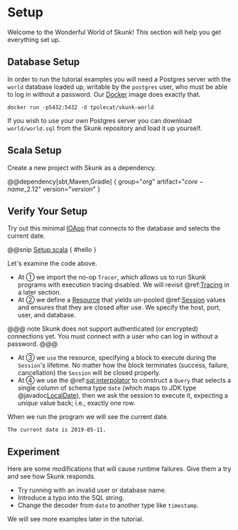 # Setup

Welcome to the Wonderful World of Skunk! This section will help you get everything set up.

## Database Setup

In order to run the tutorial examples you will need a Postgres server with the `world` database loaded up, writable by the `postgres` user, who must be able to log in without a password. Our [Docker](http://docker.com) image does exactly that.

```
docker run -p5432:5432 -d tpolecat/skunk-world
```

If you wish to use your own Postgres server you can download `world/world.sql` from the Skunk repository and load it up yourself.

## Scala Setup

Create a new project with Skunk as a dependency.

@@dependency[sbt,Maven,Gradle] {
  group="$org$"
  artifact="$core-name$_2.12"
  version="$version$"
}

## Verify Your Setup

Try out this minimal [IOApp](https://typelevel.org/cats-effect/datatypes/ioapp.html) that connects to the database and selects the current date.

@@snip [Setup.scala](/modules/docs/src/main/scala/tutorial/Setup.scala) { #hello }

Let's examine the code above.

- At ① we import the no-op `Tracer`, which allows us to run Skunk programs with execution tracing disabled. We will revisit @ref:[Tracing](Tracing.md) in a later section.
- At ② we define a [Resource](https://typelevel.org/cats-effect/datatypes/resource.html)  that yields un-pooled @ref:[Session](../reference/Sessions.md) values and ensures that they are closed after use. We specify the host, port, user, and database.

@@@ note
Skunk does not support authenticated (or encrypted) connections yet. You must connect with a user who can log in without a password.
@@@

- At ③ we `use` the resource, specifying a block to execute during the `Session`'s lifetime. No matter how the block terminates (success, failure, cancellation) the `Session` will be closed properly.
- At ④ we use the @ref:[sql interpolator](../reference/Fragments.md) to construct a `Query` that selects a single column of schema type `date` (which maps to JDK type @javadoc[LocalDate](java.time.LocalDate)), then we ask the session to execute it, expecting a *unique* value back; i.e., exactly one row.

When we run the program we will see the current date.

```
The current date is 2019-05-11.
```

## Experiment

Here are some modifications that will cause runtime failures. Give them a try and see how Skunk responds.

- Try running with an invalid user or database name.
- Introduce a typo into the SQL string.
- Change the decoder from `date` to another type like `timestamp`.

We will see more examples later in the tutorial.

